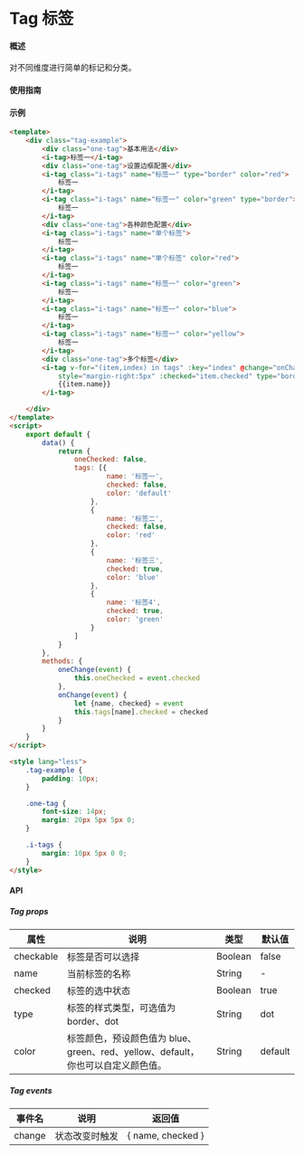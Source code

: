 # Tag 标签

#### 概述

对不同维度进行简单的标记和分类。

#### 使用指南

#### 示例

```html
<template>
    <div class="tag-example">
        <div class="one-tag">基本用法</div>
        <i-tag>标签一</i-tag>
        <div class="one-tag">设置边框配置</div>
        <i-tag class="i-tags" name="标签一" type="border" color="red">
            标签一
        </i-tag>
        <i-tag class="i-tags" name="标签一" color="green" type="border">
            标签一
        </i-tag>
        <div class="one-tag">各种颜色配置</div>
        <i-tag class="i-tags" name="单个标签">
            标签一
        </i-tag>
        <i-tag class="i-tags" name="单个标签" color="red">
            标签一
        </i-tag>
        <i-tag class="i-tags" name="标签一" color="green">
            标签一
        </i-tag>
        <i-tag class="i-tags" name="标签一" color="blue">
            标签一
        </i-tag>
        <i-tag class="i-tags" name="标签一" color="yellow">
            标签一
        </i-tag>
        <div class="one-tag">多个标签</div>
        <i-tag v-for="(item,index) in tags" :key="index" @change="onChange" :checkable="true" :name="index+''" :color="item.color"
            style="margin-right:5px" :checked="item.checked" type="border">
            {{item.name}}
        </i-tag>

    </div>
</template>
<script>
    export default {
        data() {
            return {
                oneChecked: false,
                tags: [{
                        name: '标签一',
                        checked: false,
                        color: 'default'
                    },
                    {
                        name: '标签二',
                        checked: false,
                        color: 'red'
                    },
                    {
                        name: '标签三',
                        checked: true,
                        color: 'blue'
                    },
                    {
                        name: '标签4️',
                        checked: true,
                        color: 'green'
                    }
                ]
            }
        },
        methods: {
            oneChange(event) {
                this.oneChecked = event.checked
            },
            onChange(event) {
                let {name, checked} = event
                this.tags[name].checked = checked
            }
        }
    }
</script>

<style lang="less">
    .tag-example {
        padding: 10px;
    }

    .one-tag {
        font-size: 14px;
        margin: 20px 5px 5px 0;
    }

    .i-tags {
        margin: 10px 5px 0 0;
    }
</style>
```

#### API

##### Tag props

| 属性      | 说明                                                                      | 类型    | 默认值  |
|-----------|-------------------------------------------------------------------------|---------|---------|
| checkable | 标签是否可以选择                                                          | Boolean | false   |
| name      | 当前标签的名称                                                            | String  | -       |
| checked   | 标签的选中状态                                                            | Boolean | true    |
| type      | 标签的样式类型，可选值为 border、dot                                        | String  | dot     |
| color     | 标签颜色，预设颜色值为 blue、green、red、yellow、default，你也可以自定义颜色值。 | String  | default |

##### Tag events

| 事件名 | 说明           | 返回值            |
|--------|--------------|-------------------|
| change | 状态改变时触发 | { name, checked } |
